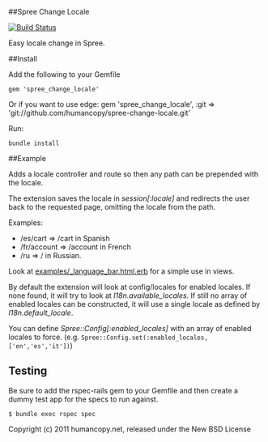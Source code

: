 ##Spree Change Locale

[![Build Status](https://secure.travis-ci.org/humancopy/spree-change-locale.png)](http://travis-ci.org/humancopy/spree-change-locale)

Easy locale change in Spree.

##Install

Add the following to your Gemfile

    gem 'spree_change_locale'

Or if you want to use edge:
    gem 'spree_change_locale', :git => 'git://github.com/humancopy/spree-change-locale.git'

Run:

    bundle install

##Example

Adds a locale controller and route so then any path can be prepended with the locale.

The extension saves the locale in *session[:locale]* and redirects the user back to the requested page, omitting the locale from the path.

Examples:

* /es/cart => /cart in Spanish
* /fr/account => /account in French
* /ru => / in Russian.

Look at [examples/_language_bar.html.erb](https://github.com/humancopy/spree-change-locale/blob/master/examples/_language_bar.html.erb) for a simple use in views.

By default the extension will look at config/locales for enabled locales. If none found, it will try to look at *I18n.available_locales*. If still no array of enabled locales can be constructed, it will use a single locale as defined by *I18n.default_locale*.

You can define *Spree::Config[:enabled_locales]* with an array of enabled locales to force. (e.g. ```Spree::Config.set(:enabled_locales, ['en','es','it'])```)

## Testing

Be sure to add the rspec-rails gem to your Gemfile and then create a dummy test app for the specs to run against.

    $ bundle exec rspec spec

Copyright (c) 2011 humancopy.net, released under the New BSD License
